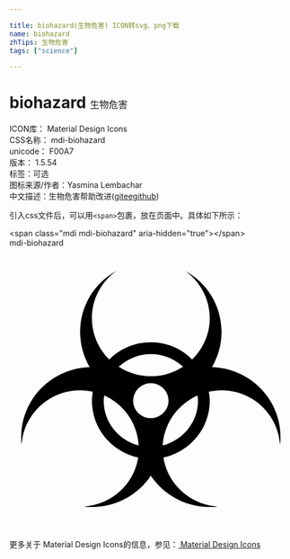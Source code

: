 ```yaml
---

title: biohazard(生物危害) ICON转svg、png下载
name: biohazard
zhTips: 生物危害
tags: ["science"]

---
```


# biohazard  <small style="font-size: 60%;font-weight: 100">生物危害</small>


<div class="detail-page">
<p>
<span>
ICON库：
<span class="badge-secondary badge">Material Design Icons</span> 
</span>
<br/>
<span>
CSS名称：
<span class="badge-secondary badge">mdi-biohazard</span> 
</span>
<br/>
<span>
unicode：
<span class="badge-secondary badge">F00A7</span> 
<copy-btn content='F00A7' btn-title=""></copy-btn>
<copy-btn :content='String.fromCodePoint(parseInt("F00A7", 16))' btn-title="复制U"></copy-btn>
</span>
<br/>
<span>
版本：
<span class="badge-secondary badge">1.5.54</span> 
</span><br/><span>标签：<span class="badge-light badge"><router-link to="/tags/science.html">可选</router-link></span></span>
<br/>
<span>图标来源/作者：<span class="badge-light badge">Yasmina Lembachar</span></span> 
<br/>
<span class="zh-detail">中文描述：<span class="badge-primary badge">生物危害</span><span class="help-link"><span>帮助改进</span>(<a href="https://gitee.com/liuwave/icon-helper/edit/master/json/material/biohazard.json" target="_blank" rel="noopener noreferrer">gitee</a><a href="https://github.com/liuwave/icon-helper/edit/master/json/material/biohazard.json" target="_blank" rel="noopener noreferrer">github</a></span>)</span><br/>
</p>
</div>
<div class="alert alert-dark">
  <i class="mdi mdi-biohazard mdi-48px"></i>
  <i class="mdi mdi-biohazard mdi-36px"></i>
  <i class="mdi mdi-biohazard mdi-24px"></i>
  <i class="mdi mdi-biohazard mdi-18px"></i>
</div>
<div>
  <p>引入css文件后，可以用<code>&lt;span&gt;</code>包裹，放在页面中。具体如下所示：    
  </p>
  <div class="alert alert-primary" style="font-size: 14px">
    &lt;span class="mdi mdi-biohazard" aria-hidden="true"&gt;&lt;/span&gt;
    <copy-btn content='<span class="mdi mdi-biohazard" aria-hidden="true"></span>'></copy-btn>
  </div>
  <div class="alert alert-secondary">
    <i class="mdi mdi-biohazard"
    style="font-size: 24px"
    aria-hidden="true"></i> mdi-biohazard
    <copy-btn content="mdi-biohazard" btn-title="复制图标名称"></copy-btn>
  </div>
</div>
<div id="svg" class="svg-wrap">
<svg xmlns="http://www.w3.org/2000/svg" viewBox="0 0 24 24"><path d="M23,16.06C23,16.29 23,16.5 22.96,16.7C22.78,14.14 20.64,12.11 18,12.11C17.63,12.11 17.27,12.16 16.92,12.23C16.96,12.5 17,12.73 17,13C17,15.35 15.31,17.32 13.07,17.81C13.42,20.05 15.31,21.79 17.65,21.96C17.43,22 17.22,22 17,22C14.92,22 13.07,20.94 12,19.34C10.93,20.94 9.09,22 7,22C6.78,22 6.57,22 6.35,21.96C8.69,21.79 10.57,20.06 10.93,17.81C8.68,17.32 7,15.35 7,13C7,12.73 7.04,12.5 7.07,12.23C6.73,12.16 6.37,12.11 6,12.11C3.36,12.11 1.22,14.14 1.03,16.7C1,16.5 1,16.29 1,16.06C1,12.85 3.59,10.24 6.81,10.14C6.3,9.27 6,8.25 6,7.17C6,4.94 7.23,3 9.06,2C7.81,2.9 7,4.34 7,6C7,7.35 7.56,8.59 8.47,9.5C9.38,8.59 10.62,8.04 12,8.04C13.37,8.04 14.62,8.59 15.5,9.5C16.43,8.59 17,7.35 17,6C17,4.34 16.18,2.9 14.94,2C16.77,3 18,4.94 18,7.17C18,8.25 17.7,9.27 17.19,10.14C20.42,10.24 23,12.85 23,16.06M9.27,10.11C10.05,10.62 11,10.92 12,10.92C13,10.92 13.95,10.62 14.73,10.11C14,9.45 13.06,9.03 12,9.03C10.94,9.03 10,9.45 9.27,10.11M12,14.47C12.82,14.47 13.5,13.8 13.5,13A1.5,1.5 0 0,0 12,11.5A1.5,1.5 0 0,0 10.5,13C10.5,13.8 11.17,14.47 12,14.47M10.97,16.79C10.87,14.9 9.71,13.29 8.05,12.55C8.03,12.7 8,12.84 8,13C8,14.82 9.27,16.34 10.97,16.79M15.96,12.55C14.29,13.29 13.12,14.9 13,16.79C14.73,16.34 16,14.82 16,13C16,12.84 15.97,12.7 15.96,12.55Z" /></svg>
</div>
<detail full-name='mdi-biohazard'></detail>
    
<div><p>更多关于 Material Design Icons的信息，参见：<a target="_blank" href="https://iconhelper.cn/material.html"> Material Design Icons</a>
</p></div>
